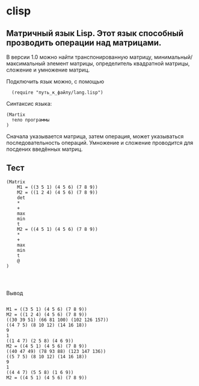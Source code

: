 # clisp
## Матричный язык Lisp. Этот язык способный прозводить операции над матрицами. 

В версии 1.0 можно найти транспонированную матрицу, минимальный/максимальный элемент матрицы, определитель квадратной матрицы, сложение и умножение матриц.

Подключить язык можно, с помощью
```
  (require "путь_к_файлу/lang.lisp")
```
Синтаксис языка:
```
(Martix
  тело программы
)
```
Сначала указывается матрица, затем операция, может указываться последовательность операций.
Умножение и сложение проводится для посдених введённых матриц.
## Тест

```
(Matrix 
    M1 = ((3 5 1) (4 5 6) (7 8 9))
    M2 = ((1 2 4) (4 5 6) (7 8 9)) 
    det
    *
    +
    max 
    min 
    t
    M2 = ((4 5 1) (4 5 6) (7 8 9))
    *
    +
    max 
    min 
    t
    @
)




```
Вывод

```

M1 = ((3 5 1) (4 5 6) (7 8 9))
M2 = ((1 2 4) (4 5 6) (7 8 9))
((30 39 51) (66 81 100) (102 126 157)) 
((4 7 5) (8 10 12) (14 16 18)) 
9 
1 
((1 4 7) (2 5 8) (4 6 9)) 
M2 = ((4 5 1) (4 5 6) (7 8 9))
((40 47 49) (78 93 88) (123 147 136)) 
((5 7 5) (8 10 12) (14 16 18)) 
9 
1 
((4 4 7) (5 5 8) (1 6 9)) 
M2 = ((4 5 1) (4 5 6) (7 8 9))
```

